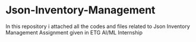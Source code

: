 # Json-Inventory-Management
In this repository i attached all the codes and files related to Json Inventory Management Assignment given in ETG AI/ML Internship
